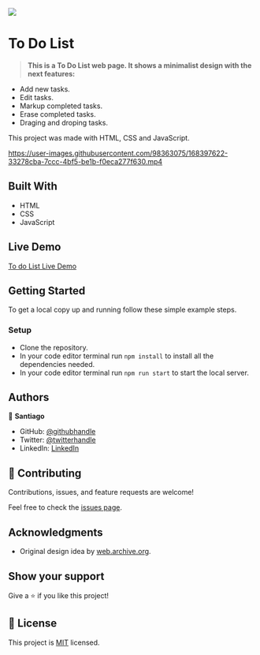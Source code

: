 ![](https://img.shields.io/badge/Microverse-blueviolet)

# To Do List

> **This is a To Do List web page. It shows a minimalist design with the next features:**

- Add new tasks.
- Edit tasks.
- Markup completed tasks.
- Erase completed tasks.
- Draging and droping tasks.

This project was made with HTML, CSS and JavaScript.


https://user-images.githubusercontent.com/98363075/168397622-33278cba-7ccc-4bf5-be1b-f0eca277f630.mp4


## Built With

- HTML
- CSS
- JavaScript

## Live Demo

[To do List Live Demo](https://santiago220991.github.io/To-Do-List/dist/)

## Getting Started

To get a local copy up and running follow these simple example steps.


### Setup

- Clone the repository.
- In your code editor terminal run `npm install` to install all the dependencies needed.
- In your code editor terminal run `npm run start` to start the local server.


## Authors

👤 **Santiago**

- GitHub: [@githubhandle](https://github.com/Santiago220991) 
- Twitter: [@twitterhandle](https://twitter.com/SanCardenas10)
- LinkedIn: [LinkedIn](https://www.linkedin.com/in/santiago-cárdenas-671043160/)


## 🤝 Contributing

Contributions, issues, and feature requests are welcome!

Feel free to check the [issues page](https://github.com/Santiago220991/To-Do-List/issues).

## Acknowledgments

- Original design idea by [web.archive.org](https://web.archive.org/web/20180320194056/http://www.getminimalist.com:80/).

## Show your support

Give a ⭐️ if you like this project!

## 📝 License

This project is [MIT](./MIT.md) licensed.
